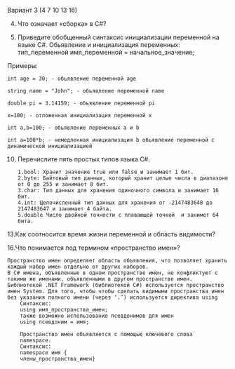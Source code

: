 Вариант 3 (4 7 10 13 16)

4. Что означает «сборка» в C#?

7. Приведите обобщенный синтаксис инициализации переменной на
языке C#.
Обьявление и инициализация переменных:
тип_переменной имя_переменной = начальное_значение;

Примеры:

    int age = 30; - обьявление переменной age

    string name = "John"; - обьявление переменной name

    double pi = 3.14159; - обьявление переменной pi

    x=100; - отложенная инициализация переменной x

    int a,b=100; - обьявление переменных a и b

    int a=100*b; - немедленная инициализация b обьявление переменной с динамической инициализацией


10. Перечислите пять простых типов языка C#.
    
        1.bool: Хранит значение true или false и занимает 1 бит.
        2.byte: Байтовый тип данных, который хранит целые числа в диапазоне от 0 до 255 и занимает 8 бит.
        3.char: Тип данных для хранения одиночного символа и занимает 16 бит.
        4.int: Целочисленный тип данных для хранения от -2147483648 до 2147483647 и занимает 4 байта.
        5.double Число двойной точности с плавающей точкой  и занимет 64 бита.

13.Как соотносится время жизни переменной и область видимости?
  
16.Что понимается под термином «пространство имен»?

    Пространство имен определяет область объявления, что позволяет хранить каждый набор имен отдельно от других наборов. 
    В С# имена, объявленные в одном пространстве имен, не конфликтуют с такими же именами, объявленными в другом пространстве имен. 
    Библиотекой .NET Framework (библиотекой С#) используется пространство имен System. Для того, чтобы чтобы сделать видимыми пространства имен без указания полного имени (через ‘.’) используется директива using
        Синтаксис:
        using имя_пространства_имен;
        также возможно использование псевдонимов для имен
        using псевдоним = имя;

        Пространство имен объявляется с помощью ключевого слова
        namespace.
        Синтаксис:
        namespace имя {
        члены_пространства_имен}

